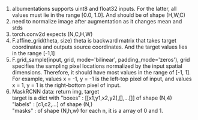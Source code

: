 1. albumentations supports uint8 and float32 inputs. For the latter, all values must lie in the range [0.0, 1.0]. And should be of shape (H,W,C)
2. need to normalize image after augmentation as it changes mean and stds
3. torch.conv2d expects (N,C,H,W)
4. F.affine_grid(theta, size) theta is backward matrix that takes target coordinates and outputs source coordinates. And the target values lies in the range [-1,1]
5. F.grid_sample(input, grid, mode='bilinear', padding_mode='zeros'), grid specifies the sampling pixel locations normalized by the input spatial dimensions. Therefore, it should have most values in the range of [-1, 1]. For example, values x = -1, y = -1 is the left-top pixel of input, and values x = 1, y = 1 is the right-bottom pixel of input. 
6. MaskRCNN data: return img, target  
target is a dict with "boxes"  : [[x1,y1,x2,y2],[],...[]] of shape (N,4)  
                      "labels" : [c1,c2,...] of shape (N,)  
                      "masks"  : of shape (N,h,w) for each n, it is a array of 0 and 1.  

